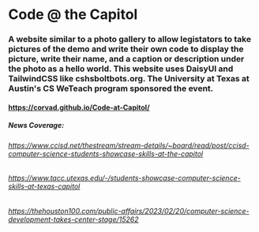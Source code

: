 # Code @ the Capitol
### A website similar to a photo gallery to allow legistators to take pictures of the demo and write their own code to display the picture, write their name, and a caption or description under the photo as a hello world. This website uses DaisyUI and TailwindCSS like cshsboltbots.org. The University at Texas at Austin's CS WeTeach program sponsored the event.
#### https://corvad.github.io/Code-at-Capitol/
##### News Coverage:
###### https://www.ccisd.net/thestream/stream-details/~board/read/post/ccisd-computer-science-students-showcase-skills-at-the-capitol
###### https://www.tacc.utexas.edu/-/students-showcase-computer-science-skills-at-texas-capitol
###### https://thehouston100.com/public-affairs/2023/02/20/computer-science-development-takes-center-stage/15262
